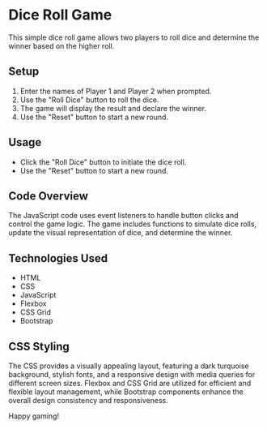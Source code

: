 # Dice Roll Game

This simple dice roll game allows two players to roll dice and determine the winner based on the higher roll.

## Setup

1. Enter the names of Player 1 and Player 2 when prompted.
2. Use the "Roll Dice" button to roll the dice.
3. The game will display the result and declare the winner.
4. Use the "Reset" button to start a new round.

## Usage

- Click the "Roll Dice" button to initiate the dice roll.
- Use the "Reset" button to start a new round.

## Code Overview

The JavaScript code uses event listeners to handle button clicks and control the game logic. The game includes functions to simulate dice rolls, update the visual representation of dice, and determine the winner.

## Technologies Used

- HTML
- CSS
- JavaScript
- Flexbox
- CSS Grid
- Bootstrap

## CSS Styling

The CSS provides a visually appealing layout, featuring a dark turquoise background, stylish fonts, and a responsive design with media queries for different screen sizes. Flexbox and CSS Grid are utilized for efficient and flexible layout management, while Bootstrap components enhance the overall design consistency and responsiveness.

Happy gaming!
